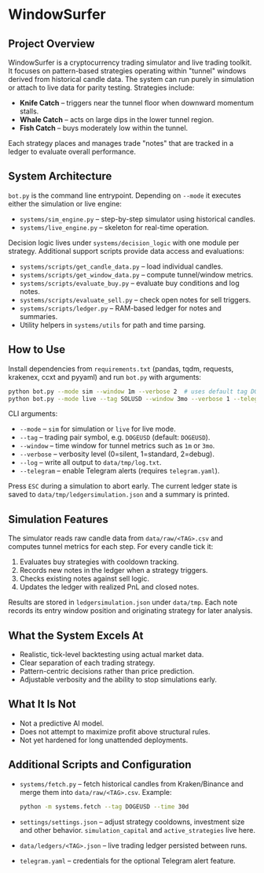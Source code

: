 # WindowSurfer

## Project Overview
WindowSurfer is a cryptocurrency trading simulator and live trading toolkit. It focuses on pattern-based strategies operating within "tunnel" windows derived from historical candle data. The system can run purely in simulation or attach to live data for parity testing. Strategies include:

- **Knife Catch** – triggers near the tunnel floor when downward momentum stalls.
- **Whale Catch** – acts on large dips in the lower tunnel region.
- **Fish Catch** – buys moderately low within the tunnel.

Each strategy places and manages trade "notes" that are tracked in a ledger to evaluate overall performance.

## System Architecture

``bot.py`` is the command line entrypoint. Depending on ``--mode`` it executes either the simulation or live engine:

- ``systems/sim_engine.py`` – step-by-step simulator using historical candles.
- ``systems/live_engine.py`` – skeleton for real-time operation.

Decision logic lives under ``systems/decision_logic`` with one module per strategy. Additional support scripts provide data access and evaluations:

- ``systems/scripts/get_candle_data.py`` – load individual candles.
- ``systems/scripts/get_window_data.py`` – compute tunnel/window metrics.
- ``systems/scripts/evaluate_buy.py`` – evaluate buy conditions and log notes.
- ``systems/scripts/evaluate_sell.py`` – check open notes for sell triggers.
- ``systems/scripts/ledger.py`` – RAM-based ledger for notes and summaries.
- Utility helpers in ``systems/utils`` for path and time parsing.

## How to Use
Install dependencies from ``requirements.txt`` (pandas, tqdm, requests,
krakenex, ccxt and pyyaml) and run ``bot.py`` with arguments:

```bash
python bot.py --mode sim --window 1m --verbose 2  # uses default tag DOGEUSD
python bot.py --mode live --tag SOLUSD --window 3mo --verbose 1 --telegram
```

CLI arguments:

- ``--mode`` – ``sim`` for simulation or ``live`` for live mode.
- ``--tag`` – trading pair symbol, e.g. ``DOGEUSD`` (default: ``DOGEUSD``).
- ``--window`` – time window for tunnel metrics such as ``1m`` or ``3mo``.
- ``--verbose`` – verbosity level (0=silent, 1=standard, 2=debug).
- ``--log`` – write all output to ``data/tmp/log.txt``.
- ``--telegram`` – enable Telegram alerts (requires ``telegram.yaml``).

Press ``ESC`` during a simulation to abort early. The current ledger state is saved
to ``data/tmp/ledgersimulation.json`` and a summary is printed.

## Simulation Features
The simulator reads raw candle data from ``data/raw/<TAG>.csv`` and computes tunnel metrics for each step. For every candle tick it:

1. Evaluates buy strategies with cooldown tracking.
2. Records new notes in the ledger when a strategy triggers.
3. Checks existing notes against sell logic.
4. Updates the ledger with realized PnL and closed notes.

Results are stored in ``ledgersimulation.json`` under ``data/tmp``. Each note records its entry window position and originating strategy for later analysis.

## What the System Excels At

- Realistic, tick-level backtesting using actual market data.
- Clear separation of each trading strategy.
- Pattern-centric decisions rather than price prediction.
- Adjustable verbosity and the ability to stop simulations early.

## What It Is Not

- Not a predictive AI model.
- Does not attempt to maximize profit above structural rules.
- Not yet hardened for long unattended deployments.

## Additional Scripts and Configuration

- ``systems/fetch.py`` – fetch historical candles from Kraken/Binance and merge
  them into ``data/raw/<TAG>.csv``. Example:

  ```bash
  python -m systems.fetch --tag DOGEUSD --time 30d
  ```

- ``settings/settings.json`` – adjust strategy cooldowns, investment size and
  other behavior. ``simulation_capital`` and ``active_strategies`` live here.
- ``data/ledgers/<TAG>.json`` – live trading ledger persisted between runs.
- ``telegram.yaml`` – credentials for the optional Telegram alert feature.

